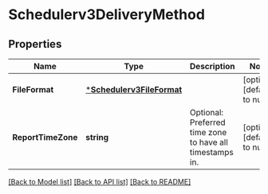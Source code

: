 # Schedulerv3DeliveryMethod

## Properties
Name | Type | Description | Notes
------------ | ------------- | ------------- | -------------
**FileFormat** | [***Schedulerv3FileFormat**](schedulerv3FileFormat.md) |  | [optional] [default to null]
**ReportTimeZone** | **string** | Optional: Preferred time zone to have all timestamps in. | [optional] [default to null]

[[Back to Model list]](../README.md#documentation-for-models) [[Back to API list]](../README.md#documentation-for-api-endpoints) [[Back to README]](../README.md)

